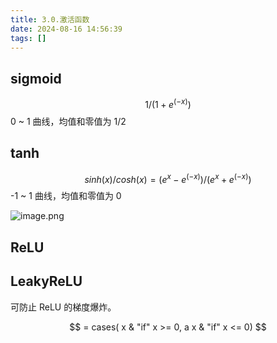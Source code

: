 ```yaml
---
title: 3.0.激活函数
date: 2024-08-16 14:56:39
tags: []
---
```

## sigmoid

$$1 / (1 + e^(-x))$$
0 ~ 1 曲线，均值和零值为 $1 / 2$

## tanh

$$sinh(x) / cosh(x) = (e^x - e^(-x)) / (e^x + e^(-x))$$
-1 ~ 1 曲线，均值和零值为 $0$

![image.png](https://how-to-1258460161.cos.ap-shanghai.myqcloud.com/how-to/20241112154001.webp)

## ReLU

## LeakyReLU

可防止 ReLU 的梯度爆炸。

$$ = cases( x & "if" x >= 0, a x & "if" x <= 0) $$
